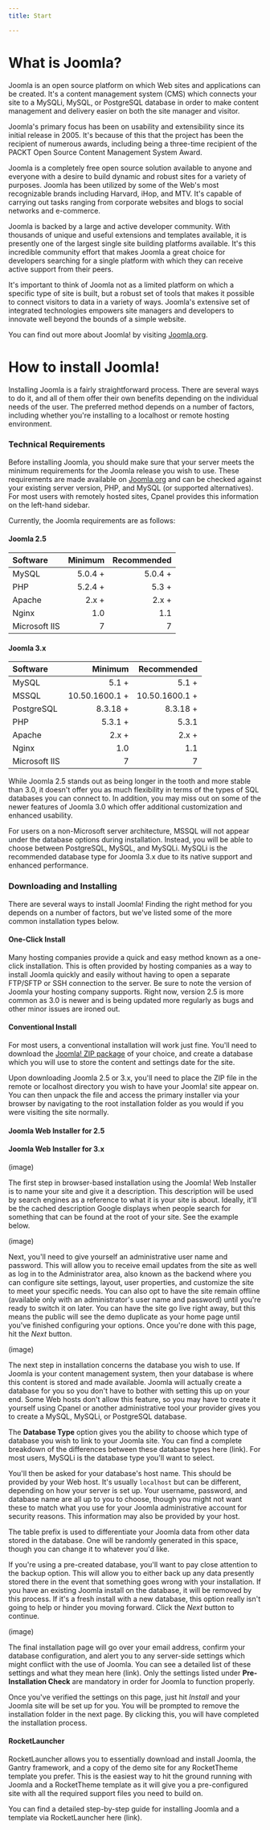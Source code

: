 ```yaml
---
title: Start

---
```


What is Joomla?
===
Joomla is an open source platform on which Web sites and applications can be created. It's a content management system (CMS) which connects your site to a MySQLi, MySQL, or PostgreSQL database in order to make content management and delivery easier on both the site manager and visitor.

Joomla's primary focus has been on usability and extensibility since its initial release in 2005. It's because of this that the project has been the recipient of numerous awards, including being a three-time recipient of the PACKT Open Source Content Management System Award.

Joomla is a completely free open source solution available to anyone and everyone with a desire to build dynamic and robust sites for a variety of purposes. Joomla has been utilized by some of the Web's most recognizable brands including Harvard, iHop, and MTV. It's capable of carrying out tasks ranging from corporate websites and blogs to social networks and e-commerce.

Joomla is backed by a large and active developer community. With thousands of unique and useful extensions and templates available, it is presently one of the largest single site building platforms available. It's this incredible community effort that makes Joomla a great choice for developers searching for a single platform with which they can receive active support from their peers.

It's important to think of Joomla not as a limited platform on which a specific type of site is built, but a robust set of tools that makes it possible to connect visitors to data in a variety of ways. Joomla's extensive set of integrated technologies empowers site managers and developers to innovate well beyond the bounds of a simple website.

You can find out more about Joomla! by visiting [Joomla.org](http://www.joomla.org/).

How to install Joomla!
===
Installing Joomla is a fairly straightforward process. There are several ways to do it, and all of them offer their own benefits depending on the individual needs of the user. The preferred method depends on a number of factors, including whether you're installing to a localhost or remote hosting environment.

### Technical Requirements
Before installing Joomla, you should make sure that your server meets the minimum requirements for the Joomla release you wish to use. These requirements are made available on [Joomla.org](http://www.joomla.org/technical-requirements.html) and can be checked against your existing server version, PHP, and MySQL (or supported alternatives). For most users with remotely hosted sites, Cpanel provides this information on the left-hand sidebar.

Currently, the Joomla requirements are as follows:

#### Joomla 2.5

| Software      | Minimum       | Recommended |
| :------------ |--------------:| ---------:  |
| MySQL         | 5.0.4 +       |     5.0.4 + |
| PHP           | 5.2.4 +       |       5.3 + |
| Apache        | 2.x +         | 2.x +       |
| Nginx         | 1.0           |     1.1     |
| Microsoft IIS | 7             | 7           |

#### Joomla 3.x

| Software      | Minimum       |  Recommended  |
| :------------ |--------------:| ------------: |
| MySQL         | 5.1 +         |     5.1 +     |
| MSSQL         | 10.50.1600.1 +| 10.50.1600.1 +|
| PostgreSQL    | 8.3.18 +      |     8.3.18 +  |
| PHP           | 5.3.1 +       |       5.3.1   |
| Apache        | 2.x +         | 2.x +         |
| Nginx         | 1.0           |     1.1       |
| Microsoft IIS | 7             | 7             |

While Joomla 2.5 stands out as being longer in the tooth and more stable than 3.0, it doesn't offer you as much flexibility in terms of the types of SQL databases you can connect to. In addition, you may miss out on some of the newer features of Joomla 3.0 which offer additional customization and enhanced usability.

For users on a non-Microsoft server architecture, MSSQL will not appear under the database options during installation. Instead, you will be able to choose between PostgreSQL, MySQL, and MySQLi. MySQLi is the recommended database type for Joomla 3.x due to its native support and enhanced performance.

### Downloading and Installing
There are several ways to install Joomla! Finding the right method for you depends on a number of factors, but we've listed some of the more common installation types below.

#### One-Click Install
Many hosting companies provide a quick and easy method known as a one-click installation. This is often provided by hosting companies as a way to install Joomla quickly and easily without having to open a separate FTP/SFTP or SSH connection to the server. Be sure to note the version of Joomla your hosting company supports. Right now, version 2.5 is more common as 3.0 is newer and is being updated more regularly as bugs and other minor issues are ironed out.

#### Conventional Install
For most users, a conventional installation will work just fine. You'll need to download the [Joomla! ZIP package](http://joomla.org) of your choice, and create a database which you will use to store the content and settings date for the site.

Upon downloading Joomla 2.5 or 3.x, you'll need to place the ZIP file in the remote or localhost directory you wish to have your Joomla! site appear on. You can then unpack the file and access the primary installer via your browser by navigating to the root installation folder as you would if you were visiting the site normally.

#### Joomla Web Installer for 2.5

#### Joomla Web Installer for 3.x
(image)

The first step in browser-based installation using the Joomla! Web Installer is to name your site and give it a description. This description will be used by search engines as a reference to what it is your site is about. Ideally, it'll be the cached description Google displays when people search for something that can be found at the root of your site. See the example below.

(image)

Next, you'll need to give yourself an administrative user name and password. This will allow you to receive email updates from the site as well as log in to the Administrator area, also known as the backend where you can configure site settings, layout, user properties, and customize the site to meet your specific needs. You can also opt to have the site remain offline (available only with an administrator's user name and password) until you're ready to switch it on later. You can have the site go live right away, but this means the public will see the demo duplicate as your home page until you've finished configuring your options. Once you're done with this page, hit the *Next* button.

(image)

The next step in installation concerns the database you wish to use. If Joomla is your content management system, then your database is where this content is stored and made available. Joomla will actually create a database for you so you don't have to bother with setting this up on your end. Some Web hosts don't allow this feature, so you may have to create it yourself using Cpanel or another administrative tool your provider gives you to create a MySQL, MySQLi, or PostgreSQL database.

The **Database Type** option gives you the ability to choose which type of database you wish to link to your Joomla site. You can find a complete breakdown of the differences between these database types here (link). For most users, MySQLi is the database type you'll want to select.

You'll then be asked for your database's host name. This should be provided by your Web host. It's usually `localhost` but can be different, depending on how your server is set up. Your username, password, and database name are all up to you to choose, though you might not want these to match what you use for your Joomla administrative account for security reasons. This information may also be provided by your host.

The table prefix is used to differentiate your Joomla data from other data stored in the database. One will be randomly generated in this space, though you can change it to whatever you'd like.

If you're using a pre-created database, you'll want to pay close attention to the backup option. This will allow you to either back up any data presently stored there in the event that something goes wrong with your installation. If you have an existing Joomla install on the database, it will be removed by this process. If it's a fresh install with a new database, this option really isn't going to help or hinder you moving forward. Click the *Next* button to continue.

(image)

The final installation page will go over your email address, confirm your database configuration, and alert you to any server-side settings which might conflict with the use of Joomla. You can see a detailed list of these settings and what they mean here (link). Only the settings listed under **Pre-Installation Check** are mandatory in order for Joomla to function properly.

Once you've verified the settings on this page, just hit *Install* and your Joomla site will be set up for you. You will be prompted to remove the installation folder in the next page. By clicking this, you will have completed the installation process. 

#### RocketLauncher
RocketLauncher allows you to essentially download and install Joomla, the Gantry framework, and a copy of the demo site for any RocketTheme template you prefer. This is the easiest way to hit the ground running with Joomla and a RocketTheme template as it will give you a pre-configured site with all the required support files you need to build on.

You can find a detailed step-by-step guide for installing Joomla and a template via RocketLauncher here (link).
